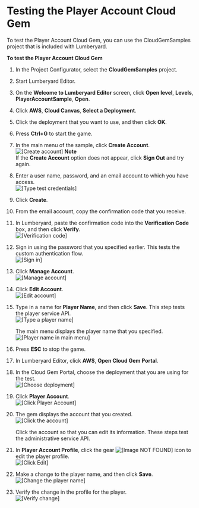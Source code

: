 # Testing the Player Account Cloud Gem<a name="cloud-canvas-cloud-gem-player-account-testing"></a>

To test the Player Account Cloud Gem, you can use the CloudGemSamples project that is included with Lumberyard\.

**To test the Player Account Cloud Gem**

1. In the Project Configurator, select the **CloudGemSamples** project\.

1. Start Lumberyard Editor\.

1. On the **Welcome to Lumberyard Editor** screen, click **Open level**, **Levels**, **PlayerAccountSample**, **Open**\.

1. Click **AWS**, **Cloud Canvas**, **Select a Deployment**\.

1. Click the deployment that you want to use, and then click **OK**\.

1. Press **Ctrl\+G** to start the game\.

1. In the main menu of the sample, click **Create Account**\.  
![\[Create account\]](http://docs.aws.amazon.com/lumberyard/latest/userguide/images/cloud-canvas-cloud-gem-player-account-testing-1.png)
**Note**  
If the **Create Account** option does not appear, click **Sign Out** and try again\. 

1. Enter a user name, password, and an email account to which you have access\.  
![\[Type test credentials\]](http://docs.aws.amazon.com/lumberyard/latest/userguide/images/cloud-canvas-cloud-gem-player-account-testing-2.png)

1. Click **Create**\.

1. From the email account, copy the confirmation code that you receive\.

1. In Lumberyard, paste the confirmation code into the **Verification Code** box, and then click **Verify**\.  
![\[Verification code\]](http://docs.aws.amazon.com/lumberyard/latest/userguide/images/cloud-canvas-cloud-gem-player-account-testing-3.png)

1. Sign in using the password that you specified earlier\. This tests the custom authentication flow\.  
![\[Sign in\]](http://docs.aws.amazon.com/lumberyard/latest/userguide/images/cloud-canvas-cloud-gem-player-account-testing-4.png)

1. Click **Manage Account**\.  
![\[Manage account\]](http://docs.aws.amazon.com/lumberyard/latest/userguide/images/cloud-canvas-cloud-gem-player-account-testing-5.png)

1. Click **Edit Account**\.  
![\[Edit account\]](http://docs.aws.amazon.com/lumberyard/latest/userguide/images/cloud-canvas-cloud-gem-player-account-testing-6.png)

1. Type in a name for **Player Name**, and then click **Save**\. This step tests the player service API\.  
![\[Type a player name\]](http://docs.aws.amazon.com/lumberyard/latest/userguide/images/cloud-canvas-cloud-gem-player-account-testing-7.png)

   The main menu displays the player name that you specified\.  
![\[Player name in main menu\]](http://docs.aws.amazon.com/lumberyard/latest/userguide/images/cloud-canvas-cloud-gem-player-account-testing-8.png)

1. Press **ESC** to stop the game\.

1. In Lumberyard Editor, click **AWS**, **Open Cloud Gem Portal**\.

1. In the Cloud Gem Portal, choose the deployment that you are using for the test\.  
![\[Choose deployment\]](http://docs.aws.amazon.com/lumberyard/latest/userguide/images/cloud-canvas-cloud-gem-player-account-testing-9.png)

1. Click **Player Account**\.  
![\[Click Player Account\]](http://docs.aws.amazon.com/lumberyard/latest/userguide/images/cloud-canvas-cloud-gem-player-account-testing-10.png)

1. The gem displays the account that you created\.  
![\[Click the account\]](http://docs.aws.amazon.com/lumberyard/latest/userguide/images/cloud-canvas-cloud-gem-player-account-testing-11.png)

   Click the account so that you can edit its information\. These steps test the administrative service API\.

1. In **Player Account Profile**, click the gear ![\[Image NOT FOUND\]](http://docs.aws.amazon.com/lumberyard/latest/userguide/images/cloud-canvas-cloud-gem-player-account-settings-icon.png) icon to edit the player profile\.  
![\[Click Edit\]](http://docs.aws.amazon.com/lumberyard/latest/userguide/images/cloud-canvas-cloud-gem-player-account-testing-12.png)

1. Make a change to the player name, and then click **Save**\.  
![\[Change the player name\]](http://docs.aws.amazon.com/lumberyard/latest/userguide/images/cloud-canvas-cloud-gem-player-account-testing-13.png)

1. Verify the change in the profile for the player\.  
![\[Verify change\]](http://docs.aws.amazon.com/lumberyard/latest/userguide/images/cloud-canvas-cloud-gem-player-account-testing-14.png)